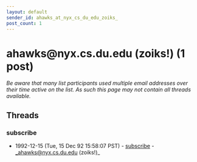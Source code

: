 ```yaml
---
layout: default
sender_id: ahawks_at_nyx_cs_du_edu_zoiks_
post_count: 1
---
```


# ahawks<span>@</span>nyx.cs.du.edu (zoiks!) (1 post)

_Be aware that many list participants used multiple email addresses over their time active on the list. As such this page may not contain all threads available._

## Threads

### subscribe
+ 1992-12-15 (Tue, 15 Dec 92 15:58:07 PST) - [subscribe](/archive/1992/12/3b627fe2a39834874541d65d632519359957c61ebc041339385a5314383005f2) - _ahawks@nyx.cs.du.edu (zoiks!)_

